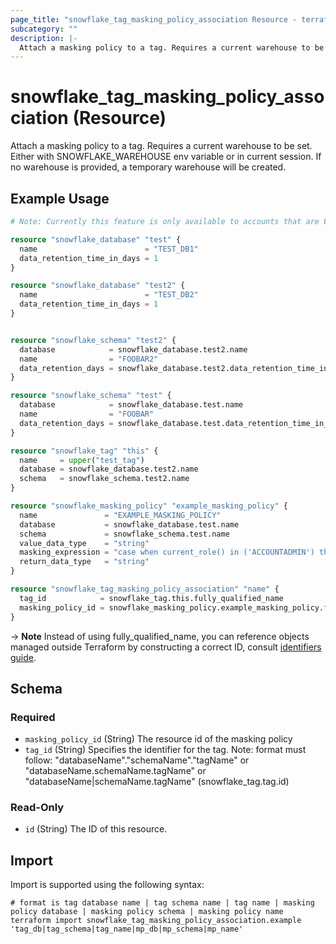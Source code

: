 ```yaml
---
page_title: "snowflake_tag_masking_policy_association Resource - terraform-provider-snowflake"
subcategory: ""
description: |-
  Attach a masking policy to a tag. Requires a current warehouse to be set. Either with SNOWFLAKE_WAREHOUSE env variable or in current session. If no warehouse is provided, a temporary warehouse will be created.
---
```


# snowflake_tag_masking_policy_association (Resource)

Attach a masking policy to a tag. Requires a current warehouse to be set. Either with SNOWFLAKE_WAREHOUSE env variable or in current session. If no warehouse is provided, a temporary warehouse will be created.

## Example Usage

```terraform
# Note: Currently this feature is only available to accounts that are Enterprise Edition (or higher)

resource "snowflake_database" "test" {
  name                        = "TEST_DB1"
  data_retention_time_in_days = 1
}

resource "snowflake_database" "test2" {
  name                        = "TEST_DB2"
  data_retention_time_in_days = 1
}


resource "snowflake_schema" "test2" {
  database            = snowflake_database.test2.name
  name                = "FOOBAR2"
  data_retention_days = snowflake_database.test2.data_retention_time_in_days
}

resource "snowflake_schema" "test" {
  database            = snowflake_database.test.name
  name                = "FOOBAR"
  data_retention_days = snowflake_database.test.data_retention_time_in_days
}

resource "snowflake_tag" "this" {
  name     = upper("test_tag")
  database = snowflake_database.test2.name
  schema   = snowflake_schema.test2.name
}

resource "snowflake_masking_policy" "example_masking_policy" {
  name               = "EXAMPLE_MASKING_POLICY"
  database           = snowflake_database.test.name
  schema             = snowflake_schema.test.name
  value_data_type    = "string"
  masking_expression = "case when current_role() in ('ACCOUNTADMIN') then val else sha2(val, 512) end"
  return_data_type   = "string"
}

resource "snowflake_tag_masking_policy_association" "name" {
  tag_id            = snowflake_tag.this.fully_qualified_name
  masking_policy_id = snowflake_masking_policy.example_masking_policy.fully_qualified_name
}
```

-> **Note** Instead of using fully_qualified_name, you can reference objects managed outside Terraform by constructing a correct ID, consult [identifiers guide](https://registry.terraform.io/providers/Snowflake-Labs/snowflake/latest/docs/guides/identifiers#new-computed-fully-qualified-name-field-in-resources).
<!-- TODO(SNOW-1634854): include an example showing both methods-->

<!-- schema generated by tfplugindocs -->
## Schema

### Required

- `masking_policy_id` (String) The resource id of the masking policy
- `tag_id` (String) Specifies the identifier for the tag. Note: format must follow: "databaseName"."schemaName"."tagName" or "databaseName.schemaName.tagName" or "databaseName|schemaName.tagName" (snowflake_tag.tag.id)

### Read-Only

- `id` (String) The ID of this resource.

## Import

Import is supported using the following syntax:

```shell
# format is tag database name | tag schema name | tag name | masking policy database | masking policy schema | masking policy name
terraform import snowflake_tag_masking_policy_association.example 'tag_db|tag_schema|tag_name|mp_db|mp_schema|mp_name'
```
